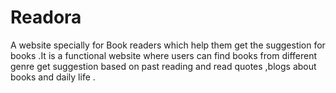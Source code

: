 # Readora
A website specially for Book readers which help them get the suggestion for books .It is a functional website where users can find books from different genre get suggestion based on past reading and read quotes ,blogs about books and daily life .
